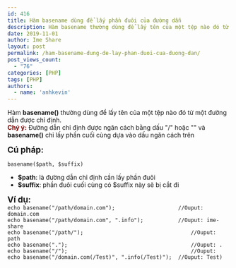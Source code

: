 ```yaml
---
id: 416
title: Hàm basename dùng để lấy phần đuôi của đường dẫn
description: Hàm basename thường dùng để lấy tên của một tệp nào đó từ một đường dẫn được chỉ định.
date: 2019-11-01
author: Ime Share
layout: post
permalink: /ham-basename-dung-de-lay-phan-duoi-cua-duong-dan/
post_views_count:
  - "76"
categories: [PHP]
tags: [PHP]
authors:
  - name: 'anhkevin'
---
```

Hàm **basename()** thường dùng để lấy tên của một tệp nào đó từ một đường dẫn được chỉ định.  
<span style="color: #800000;"><strong>Chý ý:</strong></span> Đường dẫn chỉ định được ngăn cách bằng dấu "/" hoặc "\" và **basename()** chỉ lấy phần cuối cùng dựa vào dấu ngăn cách trên

<span style="font-size: 14pt;"><strong>Cú pháp:</strong></span>

```
basename($path, $suffix)
```

- **$path**: là đường dẫn chỉ định cần lấy phần đuôi  
- **$suffix**: phần đuôi cuối cùng có $suffix này sẽ bị cắt đi

<span style="font-size: 14pt;"><strong>Ví dụ:</strong></span>  
`echo basename("/path/domain.com");                    //Ouput: domain.com`  
`echo basename("/path/domain.com", ".info");           //Ouput: ime-share`  
`echo basename("/path/");                                  //Ouput: path`  
`echo basename(".");                                       //Ouput: .`  
`echo basename("/");                                       //Ouput:`  
`echo basename("/domain.com(/Test)", ".info(/Test)");  //Ouput: Test)`

<div id="gtx-trans" style="position: absolute; left: 488px; top: 55px;">
  <div class="gtx-trans-icon">
  </div>
</div>